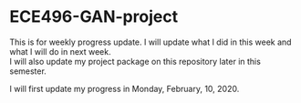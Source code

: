 # ECE496-GAN-project
This is for weekly progress update. I will update what I did in this week and what I will do in next week.  
I will also update my project package on this repository later in this semester.

I will first update my progress in Monday, February, 10, 2020. 
